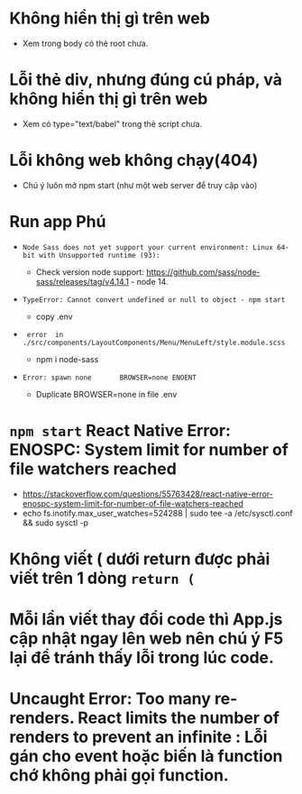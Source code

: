# Không hiển thị gì trên web
+ Xem trong body có thẻ root chưa.

# Lỗi thẻ div, nhưng đúng cú pháp, và không hiển thị gì trên web
+ Xem có type="text/babel" trong thẻ script chưa.

# Lỗi không web không chạy(404) 
+ Chú ý luôn mở npm start (như một web server để truy cập vào)

# Run app Phú
- `Node Sass does not yet support your current environment: Linux 64-bit with Unsupported runtime (93): `
    - Check version node support: https://github.com/sass/node-sass/releases/tag/v4.14.1 - node 14.

- `TypeError: Cannot convert undefined or null to object - npm start `
    -  copy .env
- ` error  in ./src/components/LayoutComponents/Menu/MenuLeft/style.module.scss`
    - npm i node-sass

- `Error: spawn none       BROWSER=none ENOENT`
    - Duplicate BROWSER=none in file .env



# `npm start` React Native Error: ENOSPC: System limit for number of file watchers reached
+ https://stackoverflow.com/questions/55763428/react-native-error-enospc-system-limit-for-number-of-file-watchers-reached
+ echo fs.inotify.max_user_watches=524288 | sudo tee -a /etc/sysctl.conf && sudo sysctl -p


# Không viết (  dưới return được phải viết trên 1 dòng `return (`
# Mỗi lần viết thay đổi code thì App.js cập nhật ngay lên web nên chú ý F5 lại để tránh thấy lỗi trong lúc code.

# Uncaught Error: Too many re-renders. React limits the number of renders to prevent an infinite : Lỗi gán cho event hoặc biến là function chớ không phải gọi function. 
